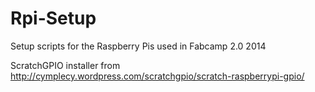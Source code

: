 Rpi-Setup
=========

Setup scripts for the Raspberry Pis used in Fabcamp 2.0 2014

ScratchGPIO installer from http://cymplecy.wordpress.com/scratchgpio/scratch-raspberrypi-gpio/
